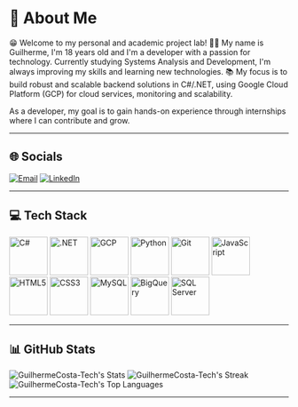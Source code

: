 # 🪪 About Me

😁 Welcome to my personal and academic project lab!
👦🏻 My name is Guilherme, I'm 18 years old and I'm a developer with a passion for technology. Currently studying Systems Analysis and Development, I'm always improving my skills and learning new technologies.
📚 My focus is to build robust and scalable backend solutions in C#/.NET, using Google Cloud Platform (GCP) for cloud services, monitoring and scalability.

As a developer, my goal is to gain hands-on experience through internships where I can contribute and grow.

---

## 🌐 Socials

[![Email](https://img.shields.io/badge/Email-D14836?logo=gmail&logoColor=white)](mailto:guilhermecosta.tech@gmail.com)
[![LinkedIn](https://img.shields.io/badge/LinkedIn-0A66C2?logo=linkedin&logoColor=white&style=flat-square)](www.linkedin.com/in/guilhermecosta-tech)

---

## 💻 Tech Stack

<div align="left">
  <img src="https://cdn.jsdelivr.net/gh/devicons/devicon/icons/csharp/csharp-original.svg"
       width="69" alt="C#" />
  <img src="https://cdn.jsdelivr.net/gh/devicons/devicon/icons/dot-net/dot-net-original.svg"
       width="69" alt=".NET" />
  <img src="https://cdn.jsdelivr.net/gh/devicons/devicon/icons/googlecloud/googlecloud-original.svg"
       width="69" alt="GCP" />
  <img src="https://cdn.jsdelivr.net/gh/devicons/devicon/icons/python/python-original.svg"
       width="69" alt="Python" />
  <img src="https://cdn.jsdelivr.net/gh/devicons/devicon/icons/git/git-original.svg"
       width="69" alt="Git" />
  <img src="https://cdn.jsdelivr.net/gh/devicons/devicon/icons/javascript/javascript-original.svg"
       width="69" alt="JavaScript" />
  <img src="https://cdn.jsdelivr.net/gh/devicons/devicon/icons/html5/html5-original.svg"
       width="69" alt="HTML5" />
  <img src="https://cdn.jsdelivr.net/gh/devicons/devicon/icons/css3/css3-original.svg"
       width="69" alt="CSS3" />
  <img src="https://cdn.jsdelivr.net/gh/devicons/devicon/icons/mysql/mysql-original.svg"
       width="69" alt="MySQL" />
  <img src="https://www.vectorlogo.zone/logos/google_bigquery/google_bigquery-icon.svg"
       width="69" alt="BigQuery" />
  <img src="https://img.shields.io/badge/SQL%20Server-007ACC?logo=microsoft-sql-server&logoColor=white"
       width="69" alt="SQL Server" />
</div>


---

## 📊 GitHub Stats

![GuilhermeCosta-Tech's Stats](https://github-readme-stats.vercel.app/api?username=GuilhermeCosta-Tech&theme=dark&show_icons=true&hide_border=false&count_private=true)
![GuilhermeCosta-Tech's Streak](https://github-readme-streak-stats.herokuapp.com/?user=GuilhermeCosta-Tech&theme=dark&hide_border=false)
![GuilhermeCosta-Tech's Top Languages](https://github-readme-stats.vercel.app/api/top-langs/?username=GuilhermeCosta-Tech&theme=dark&show_icons=true&hide_border=false&layout=compact)

---


